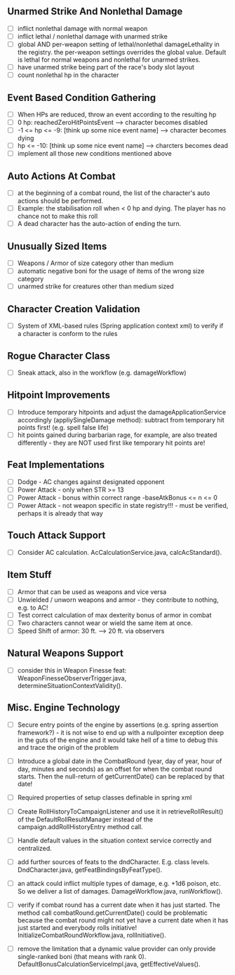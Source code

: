 ## Unarmed Strike And Nonlethal Damage
 - [ ] inflict nonlethal damage with normal weapon
 - [ ] inflict lethal / nonlethal damage with unarmed strike
 - [ ] global AND per-weapon setting of lethal/nonlethal damageLethality in the registry. the per-weapon settings overrides the global value. Default is lethal for normal weapons and nonlethal for unarmed strikes.
 - [ ] have unarmed strike being part of the race's body slot layout
 - [ ] count nonlethal hp in the character

## Event Based Condition Gathering
 - [ ] When HPs are reduced, throw an event according to the resulting hp
 - [ ] 0 hp: reachedZeroHitPointsEvent --> character becomes disabled
 - [ ] -1 <= hp <= -9: [think up some nice event name] --> character becomes dying
 - [ ] hp <= -10: [think up some nice event name] --> charcters becomes dead
 - [ ] implement all those new conditions mentioned above

## Auto Actions At Combat
 - [ ] at the beginning of a combat round, the list of the character's auto actions should be performed.
 - [ ] Example: the stabilisation roll when < 0 hp and dying. The player has no chance not to make this roll
 - [ ] A dead character has the auto-action of ending the turn.

## Unusually Sized Items
 - [ ] Weapons / Armor of size category other than medium
 - [ ] automatic negative boni for the usage of items of the wrong size category
 - [ ] unarmed strike for creatures other than medium sized

## Character Creation Validation
 - [ ] System of XML-based rules (Spring application context xml) to verify if a character is conform to the rules

## Rogue Character Class
 - [ ] Sneak attack, also in the workflow (e.g. damageWorkflow)

## Hitpoint Improvements
 - [ ] Introduce temporary hitpoints and adjust the damageApplicationService accordingly (appliySingleDamage method): subtract from temporary hit points first! (e.g. spell false life)
 - [ ] hit points gained during barbarian rage, for example, are also treated differently - they are NOT used first like temporary hit points are!

## Feat Implementations
 - [ ] Dodge - AC changes against designated opponent
 - [ ] Power Attack - only when STR >= 13
 - [ ] Power Attack - bonus within correct range -baseAtkBonus <= n <= 0
 - [ ] Power Attack - not weapon specific in state registry!!! - must be verified, perhaps it is already that way

## Touch Attack Support
 - [ ] Consider AC calculation. AcCalculationService.java, calcAcStandard().

## Item Stuff
 - [ ] Armor that can be used as weapons and vice versa
 - [ ] Unwielded / unworn weapons and armor - they contribute to nothing, e.g. to AC!
 - [ ] Test correct calculation of max dexterity bonus of armor in combat
 - [ ] Two characters cannot wear or wield the same item at once.
 - [ ] Speed Shift of armor: 30 ft. --> 20 ft. via observers

## Natural Weapons Support
 - [ ] consider this in Weapon Finesse feat: WeaponFinesseObserverTrigger.java, determineSituationContextValidity().

## Misc. Engine Technology
 - [ ] Secure entry points of the engine by assertions (e.g. spring assertion framework?) - it is not wise to end up with a nullpointer exception deep in the guts of the engine and it would take hell of a time to debug this and trace the origin of the problem
 - [ ] Introduce a global date in the CombatRound (year, day of year, hour of day, minutes and seconds) as an offset for when the combat round starts. Then the null-return of getCurrentDate() can be replaced by that date!
 - [ ] Required properties of setup classes definable in spring xml
 - [ ] Create RollHistoryToCampaignListener and use it in retrieveRollResult() of the DefaultRollResultManager instead of the campaign.addRollHistoryEntry method call.
 - [ ] Handle default values in the situation context service correctly and centralized.
 - [ ] add further sources of feats to the dndCharacter. E.g. class levels. DndCharacter.java, getFeatBindingsByFeatType().
 - [ ] an attack could inflict multiple types of damage, e.g. +1d6 poison, etc. So we deliver a list of damages. DamageWorkflow.java, runWorkflow().
 - [ ] verify if combat round has a current date when it has just started. The method call combatRound.getCurrentDate() could be problematic because the combat round might not yet have a current date when it has just started and everybody rolls initiative! InitializeCombatRoundWorkflow.java, rollInitiative().
 - [ ] remove the limitation that a dynamic value provider can only provide single-ranked boni (that means with rank 0). DefaultBonusCalculationServiceImpl.java, getEffectiveValues().

